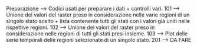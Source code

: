 Preparazione  --> Codici usati per preparare i dati + controlli vari.
101  --> Unione dei valori del raster preso in considerazione nelle varie regioni di un singolo stato scelto + lista contenente tutti gli stati con i valori già uniti nelle rispettive regioni.
102  --> Unione dei valori del raster preso in considerazione nelle regioni di tutti gli stati presi insieme.
103  --> Plot delle serie temporali delle regioni selezionate di un singolo stato.
201  --> DA FARE

